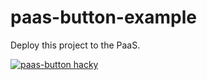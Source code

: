 # paas-button-example

Deploy this project to the PaaS.

[![paas-button hacky](https://user-images.githubusercontent.com/1696784/46217641-726bff80-c33a-11e8-910b-8c63c068319a.png)](https://paas-button.towers.dev.cloudpipelineapps.digital/deploy)
